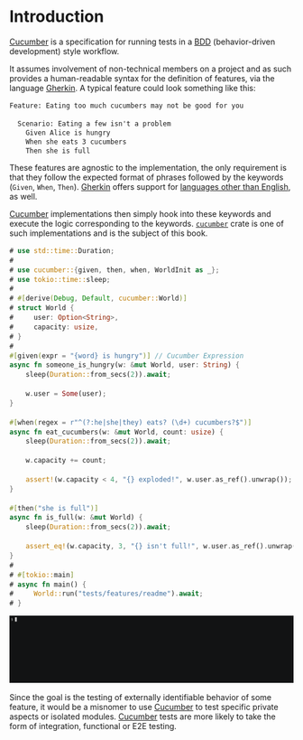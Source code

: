 Introduction
============

[Cucumber] is a specification for running tests in a [BDD] (behavior-driven development) style workflow. 

It assumes involvement of non-technical members on a project and as such provides a human-readable syntax for the definition of features, via the language [Gherkin]. A typical feature could look something like this:
```gherkin
Feature: Eating too much cucumbers may not be good for you
    
  Scenario: Eating a few isn't a problem
    Given Alice is hungry
    When she eats 3 cucumbers
    Then she is full
```

These features are agnostic to the implementation, the only requirement is that they follow the expected format of phrases followed by the keywords (`Given`, `When`, `Then`). [Gherkin] offers support for [languages other than English][1], as well.

[Cucumber] implementations then simply hook into these keywords and execute the logic corresponding to the keywords. [`cucumber`] crate is one of such implementations and is the subject of this book.

```rust
# use std::time::Duration;
#
# use cucumber::{given, then, when, WorldInit as _};
# use tokio::time::sleep;
#
# #[derive(Debug, Default, cucumber::World)]
# struct World {
#     user: Option<String>,
#     capacity: usize,
# }
#
#[given(expr = "{word} is hungry")] // Cucumber Expression
async fn someone_is_hungry(w: &mut World, user: String) {
    sleep(Duration::from_secs(2)).await;
    
    w.user = Some(user);
}

#[when(regex = r"^(?:he|she|they) eats? (\d+) cucumbers?$")]
async fn eat_cucumbers(w: &mut World, count: usize) {
    sleep(Duration::from_secs(2)).await;

    w.capacity += count;
    
    assert!(w.capacity < 4, "{} exploded!", w.user.as_ref().unwrap());
}

#[then("she is full")]
async fn is_full(w: &mut World) {
    sleep(Duration::from_secs(2)).await;

    assert_eq!(w.capacity, 3, "{} isn't full!", w.user.as_ref().unwrap());
}
#
# #[tokio::main]
# async fn main() {
#     World::run("tests/features/readme").await;
# }
```
![record](rec/readme.gif)

Since the goal is the testing of externally identifiable behavior of some feature, it would be a misnomer to use [Cucumber] to test specific private aspects or isolated modules. [Cucumber] tests are more likely to take the form of integration, functional or E2E testing.




[`cucumber`]: https://docs.rs/cucumber

[BDD]: https://en.wikipedia.org/wiki/Behavior-driven_development
[Cucumber]: https://cucumber.io
[Gherkin]: https://cucumber.io/docs/gherkin/reference

[1]: https://cucumber.io/docs/gherkin/languages
